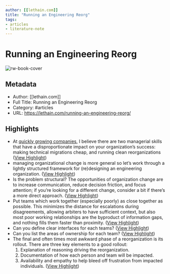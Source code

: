 ```yaml
---
author: [[lethain.com]]
title: "Running an Engineering Reorg"
tags: 
- articles
- literature-note
---
```

# Running an Engineering Reorg

![rw-book-cover](https://lethain.com/static/blog/heroes/reorg-hero.png)

## Metadata
- Author: [[lethain.com]]
- Full Title: Running an Engineering Reorg
- Category: #articles
- URL: https://lethain.com/running-an-engineering-reorg/

## Highlights
- At [quickly growing companies](https://lethain.com/productivity-in-the-age-of-hypergrowth/), I believe there are two managerial skills that have a disproportionate impact on your organization’s success: making technical migrations cheap, and running clean reorganizations ([View Highlight](https://read.readwise.io/read/01grvxs79ppwv9mscqjdfg5tnp))
- managing organizational change is more general so let’s work through a lightly structured framework for (re)designing an engineering organization. ([View Highlight](https://read.readwise.io/read/01grvxsqgttgckjkssg4f7rz69))
- Is the problem structural? The opportunities of organization change are to increase communication, reduce decision friction, and focus attention; if you’re looking for a different change, consider a bit if there’s a more direct approach. ([View Highlight](https://read.readwise.io/read/01grw1r3xp3thjdaj9qxerygp8))
- Put teams which work together (especially poorly) as close together as possible. This minimizes the distance for escalations during disagreements, allowing arbiters to have sufficient context, but also most poor working relationships are the byproduct of information gaps, and nothing fills them faster than proximity. ([View Highlight](https://read.readwise.io/read/01grw1ymmnpxbam0ek45mdx6wz))
- Can you define clear interfaces for each teams? ([View Highlight](https://read.readwise.io/read/01grw1yswbapye6kgda0ft8t8g))
- Can you list the areas of ownership for each team? ([View Highlight](https://read.readwise.io/read/01grw1z2c93kd6erzjyxnz6jxm))
- The final and often times most awkward phase of a reorganization is its rollout. There are three key elements to a good rollout:
  1. Explanation of reasoning driving the reorganization.
  2. Documentation of how each person and team will be impacted.
  3. Availability and empathy to help bleed off frustration from impacted individuals. ([View Highlight](https://read.readwise.io/read/01grw22658z1rkangsvemq2d77))
